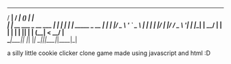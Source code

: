   _____                   _____ _ _      _             
  / ____|                 / ____| (_)    | |            
 | |  __  ___ _ __ ___   | |    | |_  ___| | _____ _ __ 
 | | |_ |/ _ \ '_ ` _ \  | |    | | |/ __| |/ / _ \ '__|
 | |__| |  __/ | | | | | | |____| | | (__|   <  __/ |   
  \_____|\___|_| |_| |_|  \_____|_|_|\___|_|\_\___|_|   
                                                        
                                                        
a silly little cookie clicker clone game made using javascript and html
:D
